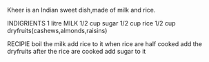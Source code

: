 Kheer is an Indian sweet dish,made of milk and rice.



INDIGRIENTS
1 litre MILK
1/2 cup sugar
1/2  cup rice
1/2 cup dryfruits(cashews,almonds,raisins)

RECIPIE
boil the milk
add rice to it
when rice are half cooked add the dryfruits
after the rice are cooked add sugar to it